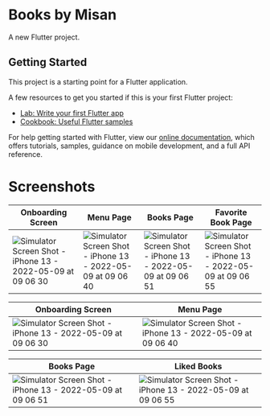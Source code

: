 # Books by Misan

A new Flutter project.

## Getting Started

This project is a starting point for a Flutter application.

A few resources to get you started if this is your first Flutter project:

- [Lab: Write your first Flutter app](https://flutter.dev/docs/get-started/codelab)
- [Cookbook: Useful Flutter samples](https://flutter.dev/docs/cookbook)

For help getting started with Flutter, view our
[online documentation](https://flutter.dev/docs), which offers tutorials,
samples, guidance on mobile development, and a full API reference.

# Screenshots
|Onboarding Screen|  Menu Page  |  Books Page  |Favorite Book Page|
| ------------- | ------------- | ------------- | ------------- |
|![Simulator Screen Shot - iPhone 13 - 2022-05-09 at 09 06 30](https://user-images.githubusercontent.com/56762634/167367300-cec9cb28-75b6-41b6-8c9f-ce6baf5eaf87.png)|![Simulator Screen Shot - iPhone 13 - 2022-05-09 at 09 06 40](https://user-images.githubusercontent.com/56762634/167367299-4e0a3807-9f5f-4511-b29d-d6eec3afbebd.png)|![Simulator Screen Shot - iPhone 13 - 2022-05-09 at 09 06 51](https://user-images.githubusercontent.com/56762634/167367379-b2c9903a-ec72-47b5-9718-738039a996e3.png)|![Simulator Screen Shot - iPhone 13 - 2022-05-09 at 09 06 55](https://user-images.githubusercontent.com/56762634/167367402-6524f9ab-80a6-4c1f-8241-03e9952a5828.png)|


| Onboarding Screen  | Menu Page | 
| ------------- | ------------- | 
| ![Simulator Screen Shot - iPhone 13 - 2022-05-09 at 09 06 30](https://user-images.githubusercontent.com/56762634/167367300-cec9cb28-75b6-41b6-8c9f-ce6baf5eaf87.png)  | ![Simulator Screen Shot - iPhone 13 - 2022-05-09 at 09 06 40](https://user-images.githubusercontent.com/56762634/167367299-4e0a3807-9f5f-4511-b29d-d6eec3afbebd.png)  |

| Books Page  | Liked Books |
| ------------- | ------------- |
| ![Simulator Screen Shot - iPhone 13 - 2022-05-09 at 09 06 51](https://user-images.githubusercontent.com/56762634/167367379-b2c9903a-ec72-47b5-9718-738039a996e3.png)  | ![Simulator Screen Shot - iPhone 13 - 2022-05-09 at 09 06 55](https://user-images.githubusercontent.com/56762634/167367402-6524f9ab-80a6-4c1f-8241-03e9952a5828.png)  |


